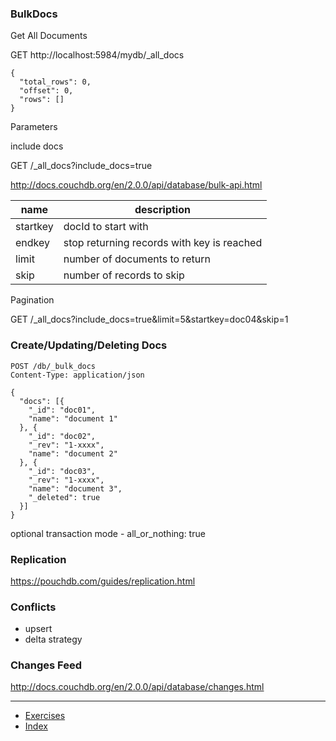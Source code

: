 ### BulkDocs

Get All Documents

GET http://localhost:5984/mydb/_all_docs

```
{
  "total_rows": 0,
  "offset": 0,
  "rows": []
}
```

Parameters

include docs

GET /\_all_docs?include_docs=true

http://docs.couchdb.org/en/2.0.0/api/database/bulk-api.html

name | description
-----|------------------------
startkey | docId to start with
endkey | stop returning records with key is reached
limit | number of documents to return
skip | number of records to skip

Pagination

GET /\_all_docs?include_docs=true&limit=5&startkey=doc04&skip=1


### Create/Updating/Deleting Docs

```
POST /db/_bulk_docs  
Content-Type: application/json

{
  "docs": [{
    "_id": "doc01",
    "name": "document 1"
  }, {
    "_id": "doc02",
    "_rev": "1-xxxx",
    "name": "document 2"
  }, {
    "_id": "doc03",
    "_rev": "1-xxxx",
    "name": "document 3",
    "_deleted": true
  }]
}
```

optional transaction mode - all_or_nothing: true


### Replication

https://pouchdb.com/guides/replication.html

### Conflicts

- upsert
- delta strategy

### Changes Feed

http://docs.couchdb.org/en/2.0.0/api/database/changes.html

---

* [Exercises](exercises)
* [Index](../)
